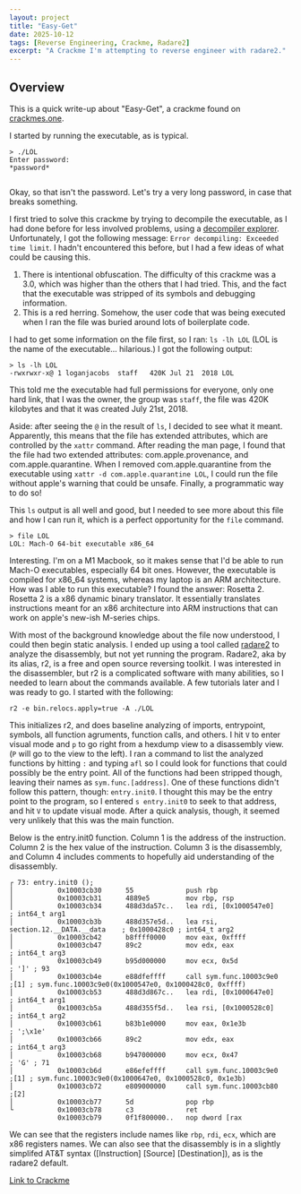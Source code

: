 ```yaml
---
layout: project
title: "Easy-Get"
date: 2025-10-12
tags: [Reverse Engineering, Crackme, Radare2]
excerpt: "A Crackme I'm attempting to reverse engineer with radare2."
---
```


## Overview
This is a quick write-up about "Easy-Get", a crackme found on [crackmes.one](https://crackmes.one/).

I started by running the executable, as is typical.
```
> ./LOL
Enter password: 
*password*


```
Okay, so that isn't the password. Let's try a very long password, in case that breaks something.



I first tried to solve this crackme by trying to decompile the executable, as I had done before for less involved problems, using a [decompiler explorer](https://dogbolt.org/). Unfortunately, I got the following message: `Error decompiling: Exceeded time limit`. I hadn't encountered this before, but I had a few ideas of what could be causing this.
1. There is intentional obfuscation. The difficulty of this crackme was a 3.0, which was higher than the others that I had tried. This, and the fact that the executable was stripped of its symbols and debugging information.
2. This is a red herring. Somehow, the user code that was being executed when I ran the file was buried around lots of boilerplate code. 

I had to get some information on the file first, so I ran: `ls -lh LOL` (LOL is the name of the executable... hilarious.) I got the following output:
```
> ls -lh LOL
-rwxrwxr-x@ 1 loganjacobs  staff   420K Jul 21  2018 LOL
```

This told me the executable had full permissions for everyone, only one hard link, that I was the owner, the group was `staff`, the file was 420K kilobytes and that it was created July 21st, 2018.

Aside: after seeing the `@` in the result of `ls`, I decided to see what it meant. Apparently, this means that the file has extended attributes, which are controlled by the `xattr` command. After reading the man page, I found that the file had two extended attributes: com.apple.provenance, and com.apple.quarantine. When I removed com.apple.quarantine from the executable using `xattr -d com.apple.quarantine LOL`, I could run the file without apple's warning that could be unsafe. Finally, a programmatic way to do so!

This `ls` output is all well and good, but I needed to see more about this file and how I can run it, which is a perfect opportunity for the `file` command.
```
> file LOL
LOL: Mach-O 64-bit executable x86_64
```
Interesting. I'm on a M1 Macbook, so it makes sense that I'd be able to run Mach-O executables, especially 64 bit ones. However, the executable is compiled for x86_64 systems, whereas my laptop is an ARM architecture. How was I able to run this executable?
I found the answer: Rosetta 2. Rosetta 2 is a x86 dynamic binary translator. It essentially translates instructions meant for an x86 architecture into ARM instructions that can work on apple's new-ish M-series chips. 

With most of the background knowledge about the file now understood, I could then begin static analysis. I ended up using a tool called [radare2](https://rada.re/n/radare2.html) to analyze the disassembly, but not yet running the program.
Radare2, aka by its alias, r2, is a free and open source reversing toolkit. I was interested in the disassembler, but r2 is a complicated software with many abilities, so I needed to learn about the commands available.
A few tutorials later and I was ready to go.
I started with the following:
```
r2 -e bin.relocs.apply=true -A ./LOL
```
This initializes r2, and does baseline analyzing of imports, entrypoint, symbols, all function agruments, function calls, and others.
I hit `V` to enter visual mode and `p` to go right from a hexdump view to a disassembly view. (`P` will go to the view to the left). I ran a command to list the analyzed functions by hitting `:` and typing `afl` so I could look for functions that could possibly be the entry point. All of the functions had been stripped though, leaving their names as `sym.func.[address]`. One of these functions didn't follow this pattern, though: `entry.init0`. I thought this may be the entry point to the program, so I entered `s entry.init0` to seek to that address, and hit `V` to update visual mode. After a quick analysis, though, it seemed very unlikely that this was the main function.

Below is the entry.init0 function. Column 1 is the address of the instruction. Column 2 is the hex value of the instruction. Column 3 is the disassembly, and Column 4 includes comments to hopefully aid understanding of the disassembly.
```
┌ 73: entry.init0 ();                                                                                                                                                             
│           0x10003cb30      55             push rbp                                                                                                                              
│           0x10003cb31      4889e5         mov rbp, rsp                                                                                                                          
│           0x10003cb34      488d3da57c..   lea rdi, [0x1000547e0]     ; int64_t arg1                                                                                             
│           0x10003cb3b      488d357e5d..   lea rsi, section.12.__DATA.__data    ; 0x1000428c0 ; int64_t arg2                                                                     
│           0x10003cb42      b8ffff0000     mov eax, 0xffff                                                                                                                       
│           0x10003cb47      89c2           mov edx, eax               ; int64_t arg3                                                                                             
│           0x10003cb49      b95d000000     mov ecx, 0x5d              ; ']' ; 93                                                                                                 
│           0x10003cb4e      e88dfeffff     call sym.func.10003c9e0    ;[1] ; sym.func.10003c9e0(0x1000547e0, 0x1000428c0, 0xffff)                                                
│           0x10003cb53      488d3d867c..   lea rdi, [0x1000647e0]     ; int64_t arg1                                                                                             
│           0x10003cb5a      488d355f5d..   lea rsi, [0x1000528c0]     ; int64_t arg2                                                                                             
│           0x10003cb61      b83b1e0000     mov eax, 0x1e3b            ; ';\x1e'                                                                                                  
│           0x10003cb66      89c2           mov edx, eax               ; int64_t arg3                                                                                             
│           0x10003cb68      b947000000     mov ecx, 0x47              ; 'G' ; 71                                                                                                 
│           0x10003cb6d      e86efeffff     call sym.func.10003c9e0    ;[1] ; sym.func.10003c9e0(0x1000647e0, 0x1000528c0, 0x1e3b)                                                
│           0x10003cb72      e809000000     call sym.func.10003cb80    ;[2]                                                                                                       
│           0x10003cb77      5d             pop rbp                                                                                                                               
└           0x10003cb78      c3             ret                                                                                                                                   
            0x10003cb79      0f1f800000..   nop dword [rax
```
We can see that the registers include names like `rbp`, `rdi`, `ecx`, which are x86 registers names. We can also see that the disassembly is in a slightly simplifed AT&T syntax ([Instruction] [Source] [Destination]), as is the radare2 default.

[Link to Crackme](https://crackmes.one/crackme/5b52f6eb33c5d41c0b8ae55f)
